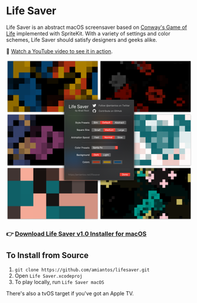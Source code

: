 # Life Saver

Life Saver is an abstract macOS screensaver based on [Conway's Game of Life](https://www.github.com/amiantos/lifesaver) implemented with SpriteKit. With a variety of settings and color schemes, Life Saver should satisfy designers and geeks alike.

📼  [Watch a YouTube video to see it in action](https://www.youtube.com/watch?v=N4nCFUVThgg).

![Life Saver Screenshots](/Design/lifesaver-screenshots.png?raw=true)


### 👉 [Download Life Saver v1.0 Installer for macOS](https://s3.amazonaws.com/amiantos/lifesaver-1.0.pkg)

## To Install from Source

1. `git clone https://github.com/amiantos/lifesaver.git`
2. Open `Life Saver.xcodeproj`
3. To play locally, run `Life Saver macOS`

There's also a tvOS target if you've got an Apple TV.


